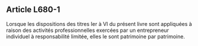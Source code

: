 Article L680-1
----
Lorsque les dispositions des titres Ier à VI du présent livre sont appliquées à
raison des activités professionnelles exercées par un entrepreneur individuel à
responsabilité limitée, elles le sont patrimoine par patrimoine.
